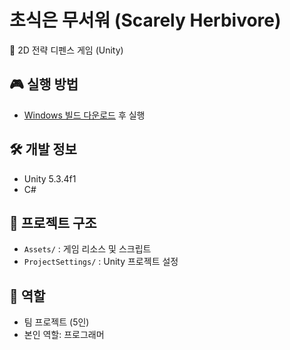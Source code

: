# 초식은 무서워 (Scarely Herbivore)

📌 2D 전략 디펜스 게임 (Unity)

## 🎮 실행 방법
- [Windows 빌드 다운로드](https://drive.google.com/file/d/1OdMzf0Eas-UYeScjbhj5OrIoh9d7ivTs/view?usp=sharing) 후 실행

## 🛠 개발 정보
- Unity 5.3.4f1
- C#

## 📂 프로젝트 구조
- `Assets/` : 게임 리소스 및 스크립트
- `ProjectSettings/` : Unity 프로젝트 설정

## 👤 역할
- 팀 프로젝트 (5인)
- 본인 역할: 프로그래머
